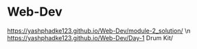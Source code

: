 # Web-Dev
https://yashphadke123.github.io/Web-Dev/module-2_solution/ \n
https://yashphadke123.github.io/Web-Dev/Day-1 Drum Kit/
